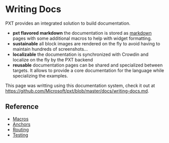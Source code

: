 # Writing Docs

PXT provides an integrated solution to build documentation.

* **pxt flavored markdown** the documentation is stored as [markdown](https://github.com/adam-p/markdown-here/wiki/Markdown-Cheatsheet) pages with some additional macros to help with widget formatting.
* **sustainable** all block images are rendered on the fly to avoid having to maintain hundreds of screenshots...
* **localizable** the documentation is synchronized with Crowdin and localize on the fly by the PXT backend
* **reusable** documentation pages can be shared and specialized between targets. It allows to provide a core documentation for the language while specializing the examples.

This page was writting using this documentation system, check it out at https://github.com/Microsoft/pxt/blob/master/docs/writing-docs.md.

## Reference

* [Macros](/writing-docs/macros)
* [Anchors](/writing-docs/anchors)
* [Routing](/writing-docs/routing)
* [Testing](/writing-docs/testing)